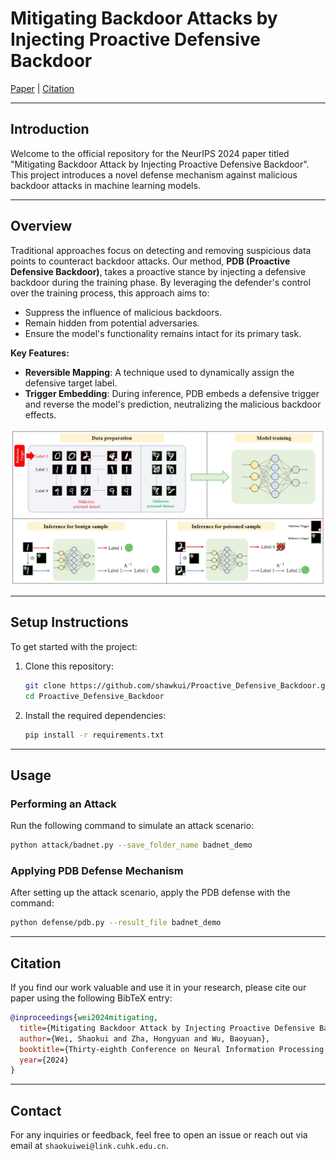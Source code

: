 # Mitigating Backdoor Attacks by Injecting Proactive Defensive Backdoor

[Paper](https://arxiv.org/abs/2405.16112) | [Citation](#citation)

---

## Introduction

Welcome to the official repository for the NeurIPS 2024 paper titled "Mitigating Backdoor Attack by Injecting Proactive Defensive Backdoor". This project introduces a novel defense mechanism against malicious backdoor attacks in machine learning models.

---

## Overview

Traditional approaches focus on detecting and removing suspicious data points to counteract backdoor attacks. Our method, **PDB (Proactive Defensive Backdoor)**, takes a proactive stance by injecting a defensive backdoor during the training phase. By leveraging the defender's control over the training process, this approach aims to:

- Suppress the influence of malicious backdoors.
- Remain hidden from potential adversaries.
- Ensure the model's functionality remains intact for its primary task.

**Key Features:**

- **Reversible Mapping**: A technique used to dynamically assign the defensive target label.
- **Trigger Embedding**: During inference, PDB embeds a defensive trigger and reverse the model's prediction, neutralizing the malicious backdoor effects.

![Framework Diagram](framework.png)

---

## Setup Instructions

To get started with the project:

1. Clone this repository:
   ```bash
   git clone https://github.com/shawkui/Proactive_Defensive_Backdoor.git
   cd Proactive_Defensive_Backdoor
   ```

2. Install the required dependencies:
   ```bash
   pip install -r requirements.txt
   ```

---

## Usage

### Performing an Attack

Run the following command to simulate an attack scenario:
```bash
python attack/badnet.py --save_folder_name badnet_demo
```

### Applying PDB Defense Mechanism

After setting up the attack scenario, apply the PDB defense with the command:
```bash
python defense/pdb.py --result_file badnet_demo
```

---

## Citation

If you find our work valuable and use it in your research, please cite our paper using the following BibTeX entry:

```bibtex
@inproceedings{wei2024mitigating,
  title={Mitigating Backdoor Attack by Injecting Proactive Defensive Backdoor},
  author={Wei, Shaokui and Zha, Hongyuan and Wu, Baoyuan},
  booktitle={Thirty-eighth Conference on Neural Information Processing Systems},
  year={2024}
}
```

---

## Contact

For any inquiries or feedback, feel free to open an issue or reach out via email at `shaokuiwei@link.cuhk.edu.cn`.
